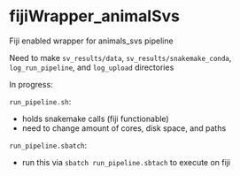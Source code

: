 # fijiWrapper_animalSvs
Fiji enabled wrapper for animals_svs pipeline 

Need to make `sv_results/data`, `sv_results/snakemake_conda`, `log_run_pipeline`, and `log_upload` directories

In progress: 

`run_pipeline.sh`:
  - holds snakemake calls (fiji functionable) 
  - need to change amount of cores, disk space, and paths
  
 `run_pipeline.sbatch`:
  - run this via `sbatch run_pipeline.sbtach` to execute on fiji 
  
